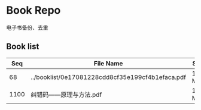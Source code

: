 Book Repo
=========

电子书备份、去重

Book list
---------

| Seq | File Name | Size | MD5 |
| --- | --------- | ---- | --- |
| 68 | ../booklist/0e17081228cdd8cf35e199cf4b1efaca.pdf | 18.4 MB | 0e17081228cdd8cf35e199cf4b1efaca | 
| 1100 | 纠错码——原理与方法.pdf | 18.4 MB | 0e17081228cdd8cf35e199cf4b1efaca | 
